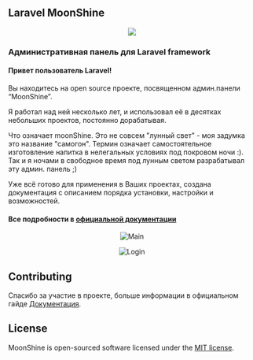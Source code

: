## Laravel MoonShine

<p align="center">
<a href="https://laravel.com" target="_blank">
<img src="https://moonshine.cutcode.ru/logo.png?v=1.6.0">
</a>
</p>

### Административная панель для Laravel framework

#### Привет пользователь Laravel!

Вы находитесь на open source проекте, посвященном админ.панели “MoonShine”.

Я работал над ней несколько лет, и использовал её в десятках небольших проектов, постоянно дорабатывая.

Что означает moonShine. Это не совсем "лунный свет" - моя задумка это название "самогон". Термин означает самостоятельное изготовление напитка в нелегальных условиях под покровом ночи :). Так и я ночами в свободное время под лунным светом разрабатывал эту админ. панель ;)

Уже всё готово для применения в Ваших проектах, создана документация с описанием порядка установки, настройки и возможностей.

#### Все подробности в [официальной документации](https://moonshine.cutcode.ru)

<p align="center">
<img src="https://moonshine.cutcode.ru/screenshots/main.png?v=1.6.0" alt="Main">
</p>

<p align="center">
<img src="https://moonshine.cutcode.ru/screenshots/login.png?v=1.6.0" alt="Login">
</p>

## Contributing

Спасибо за участие в проекте, больше информации в официальном гайде [Документация](https://moonshine.cutcode.ru/contribution).

## License

MoonShine is open-sourced software licensed under the [MIT license](LICENSE.md).
